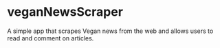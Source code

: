 # veganNewsScraper
A simple app that scrapes Vegan news from the web and allows users to read and comment on articles.
